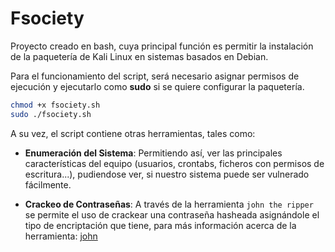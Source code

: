 # Fsociety

Proyecto creado en bash, cuya principal función es permitir la instalación de la paquetería de Kali Linux en sistemas basados en Debian.

Para el funcionamiento del script, será necesario asignar permisos de ejecución y ejecutarlo como **sudo** si se quiere configurar la paquetería.
```bash
chmod +x fsociety.sh
sudo ./fsociety.sh
```

A su vez, el script contiene otras herramientas, tales como:
* **Enumeración del Sistema**: Permitiendo así, ver las principales características del equipo (usuarios, crontabs, ficheros con permisos de escritura...), pudiendose ver, si nuestro sistema puede ser vulnerado fácilmente.

* **Crackeo de Contraseñas**: A través de la herramienta `john the ripper` se permite el uso de crackear una contraseña hasheada asignándole el tipo de encriptación que tiene, para más información acerca de la herramienta: [john](https://tools.kali.org/password-attacks/john)
